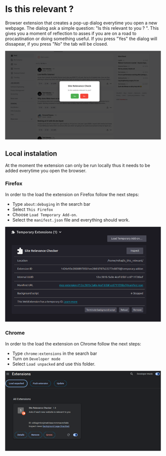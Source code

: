 # Is this relevant ?

Browser extension that creates a pop-up dialog everytime you open a new webpage. The dialog ask a simple question: "Is this relevant to you ? ". This gives you a moment of reflection to asses if you are on a road to procastination or doing something useful. If you press "Yes" the dialog will dissapear,  if you press "No" the tab will be closed.

![screenshot](./images/image.png)

## Local instalation 
At the moment the extension can only be run locally thus it needs to be added everytime you open the browser.

### Firefox 
In order to the load the extension on Firefox follow the next steps:
- Type `about:debuging` in the search bar
- Select `This Firefox` 
- Choose `Load Temporary Add-on`. 
- Select the `manifest.json` file and everything should work.

![firefox](./images/firefox.png)

### Chrome  

In order to the load the extension on Chrome follow the next steps:
- Type `chrome:extensions` in the search bar
- Turn on `Developer mode`
- Select `Load unpacked` and use this folder.

![chrome](./images/chrome.png)


